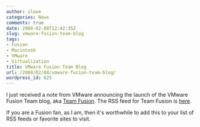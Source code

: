 ```yaml
---
author: slowe
categories: News
comments: true
date: 2008-02-08T12:42:35Z
slug: vmware-fusion-team-blog
tags:
- Fusion
- Macintosh
- VMware
- Virtualization
title: VMware Fusion Team Blog
url: /2008/02/08/vmware-fusion-team-blog/
wordpress_id: 625
---
```


I just received a note from VMware announcing the launch of the VMware Fusion Team blog, aka [Team Fusion](http://blogs.vmware.com/teamfusion/). The RSS feed for Team Fusion is [here](http://blogs.vmware.com/teamfusion/rss.xml).

If you are a Fusion fan, as I am, then it's worthwhile to add this to your list of RSS feeds or favorite sites to visit.

